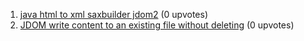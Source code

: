 1. [java html to xml saxbuilder jdom2](http://stackoverflow.com/questions/12019649) (0 upvotes)  
2. [JDOM write content to an existing file without deleting](http://stackoverflow.com/questions/20249072) (0 upvotes)  
